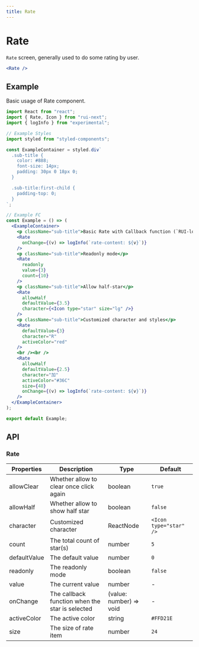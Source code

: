 ```yaml
---
title: Rate
---
```


# Rate

`Rate` screen, generally used to do some rating by user.

```jsx
<Rate />
```

## Example

Basic usage of Rate component.

```jsx live=local
import React from "react";
import { Rate, Icon } from "rui-next";
import { logInfo } from "experimental";

// Example Styles
import styled from "styled-components";

const ExampleContainer = styled.div`
  .sub-title {
    color: #888;
    font-size: 14px;
    padding: 30px 0 18px 0;
  }

  .sub-title:first-child {
    padding-top: 0;
  }
`;

// Example FC
const Example = () => (
  <ExampleContainer>
    <p className="sub-title">Basic Rate with Callback function (`RUI-log` in Console log)</p>
    <Rate
      onChange={(v) => logInfo(`rate-content: ${v}`)}
    />
    <p className="sub-title">Readonly mode</p>
    <Rate
      readonly
      value={3}
      count={10}
    />
    <p className="sub-title">Allow half-star</p>
    <Rate
      allowHalf
      defaultValue={3.5}
      character={<Icon type="star" size="lg" />}
    />
    <p className="sub-title">Customized character and styles</p>
    <Rate
      defaultValue={3}
      character="R"
      activeColor="red"
    />
    <br /><br />
    <Rate
      allowHalf
      defaultValue={2.5}
      character="加"
      activeColor="#36C"
      size={48}
      onChange={(v) => logInfo(`rate-content: ${v}`)}
    />
  </ExampleContainer>
);

export default Example;
```

## API

### Rate

Properties | Description | Type | Default
-----------|------------|------|--------
| allowClear   | Whether allow to clear once click again | boolean | `true` |
| allowHalf    | Whether allow to show half star | boolean | `false` |
| character    | Customized character | ReactNode | `<Icon type="star" />` |
| count        | The total count of star(s) | number | `5` |
| defaultValue | The default value | number | `0` |
| readonly     | The readonly mode | boolean | `false` |
| value        | The current value | number | - |
| onChange     | The callback function when the star is selected | (value: number) => void | - |
| activeColor  | The active color | string | `#FFD21E` |
| size         | The size of rate item | number | `24` |
